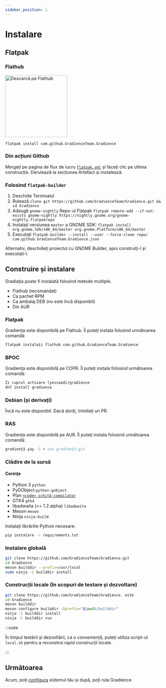 ```yaml
---
sidebar_position: 1
---
```


# Instalare

## Flatpak

### Flathub

<a href="https://flathub.org/apps/details/com.github.GradienceTeam.Gradience">
    <img width="200" alt="Descarcă pe Flathub" src="https://flathub.org/assets/badges/flathub-badge-i-en.svg"/>
</a>

```shell
flatpak install com.github.GradienceTeam.Gradience
```

### Din acțiuni Github

Mergeți pe pagina de flux de lucru [`flatpak.yml`](https://github.com/GradienceTeam/Gradience/actions/workflows/flatpak.yml) și faceți clic pe ultima construcție. Derulează la secțiunea Artefact și instalează.

### Folosind `flatpak-builder`

1. Deschide Terminalul
2. Rulează `clona git https://github.com/GradienceTeam/Gradience.git && cd Gradience`
3. Adaugă `gnome-nightly` Repo-ul Flatpak `flatpak remote-add --if-not-exists gnome-nightly https://nightly.gnome.org/gnome-nightly.flatpakrepo`
4. Instalați versiunea `master` a GNOME SDK: `flatpak install org.gnome.Sdk/x86_64/master org.gnome.Platform/x86_64/master`
5. Executați `flatpak-builder --install --user --force-clean repo/ com.github.GradienceTeam.Gradience.json`

Alternativ, deschideți proiectul cu GNOME Builder, apoi construiți-l și executați-l.

## Construire și instalare

Gradiația poate fi instalată folosind metode multiple.

- Flathub (recomandat)
- Ca pachet RPM
- Ca ambalaj DEB (nu este încă disponibil)
- Din AUR

### Flatpak

Gradiența este disponibilă pe Flathub. Îl puteţi instala folosind următoarea comandă:

```bash
flatpak instalați flathub com.github.GradienceTeam.Gradience
```

### BPOC

Gradienţa este disponibilă pe COPR. Îl puteţi instala folosind următoarea comandă:

```bash
Zi cuprul activare lyessaadi/gradience
dnf install gradience
```

### Debian (și derivați)

Încă nu este disponibil. Dacă doriți, trimiteți un PR.

### RAS

Gradiența este disponibilă pe AUR. Îl puteţi instala folosind următoarea comandă:

```bash
gradiență yay -S # sau gradiență-git
```

### Clădire de la sursă

#### Cerințe

- Python 3 `python`
- PyGObject `python-gobject`
- Plan [`<code> schiță-compilator`](https://jwestman.pages.gitlab.gnome.org/blueprint-compiler/setup.html)
- GTK4 `gtk4`
- libadwaita (>= 1.2.alpha) `libadwaita`
- Meson `meson`
- Ninja `ninja-build`

Instalați librăriile Python necesare:

```sh
pip instalare -r requirements.txt
```

### Instalare globală

```sh
git clone https://github.com/GradienceTeam/Gradience.git
cd Gradience
meson builddir --prefix=/usr/local
sudo ninja -C builddir install
```

### Construcții locale (în scopuri de testare și dezvoltare)

```sh
git clone https://github.com/GradienceTeam/Gradience. este
cd Gradience
meson builddir
meson configure builddir -Dprefix="$(pwd)/builddir"
ninja -C builddir install
ninja -C builddir run
```

:::note

În timpul testării și dezvoltării, ca o conveniență, puteți utiliza script-ul `local.sh` pentru a reconstrui rapid construcții locale.

:::

## Următoarea

Acum, poți [configura](/docs/setup) sistemul tău și după, poți rula Gradience.

